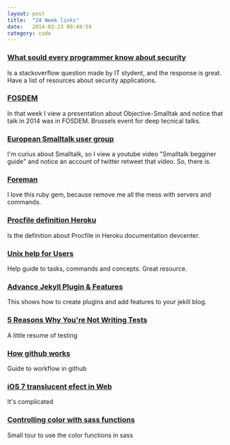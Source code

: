 ```yaml
---
layout: post
title:  "24 Week links"
date:   2014-02-23 00:49:59
category: code
---
```


### [What sould every programmer know about security](http://stackoverflow.com/questions/2794016/what-should-every-programmer-know-about-security)
Is a stackoverflow question made by IT stydent, and the response is great. Have a list of resources about security applications.

### [FOSDEM](https://fosdem.org/2014/)
In that week I view a presentation about Objective-Smalltak and notice that talk in 2014 was in FOSDEM. Brussels event for deep tecnical talks.

### [European Smalltalk user group](http://esug.org/wiki/pier)
I'm curius about Smalltalk, so I view a youtube video "Smalltalk begginer guide" and notice an account of twitter retweet that video. So, there is.

### [Foreman](http://ddollar.github.io/foreman/)
I love this ruby gem, because remove me all the mess with servers and commands.

### [Procfile definition Heroku](https://devcenter.heroku.com/articles/procfile)
Is the definition about Procfile in Heroku documentation devcenter.

### [Unix help for Users](http://unixhelp.ed.ac.uk)
Help guide to tasks, commands and concepts. Great resource.

### [Advance Jekyll Plugin & Features](http://www.divshot.com/blog/web-development/advanced-jekyll-features/)
This shows how to create plugins and add features to your jekill blog.

### [5 Reasons Why You're Not Writing Tests](http://www.justinweiss.com/blog/2014/02/20/5-reasons-why-youre-not-writing-tests/)
A little resume of testing

### [How github works](http://zachholman.com/posts/how-github-works/)
Guide to workflow in github

### [iOS 7 translucent efect in Web](http://www.webdirections.org/blog/creating-ios-7-effects-with-css3-translucency-and-transparency/)
It's complicated

### [Controlling color with sass functions](http://robots.thoughtbot.com/controlling-color-with-sass-color-functions)
Small tour to use the color functions in sass

